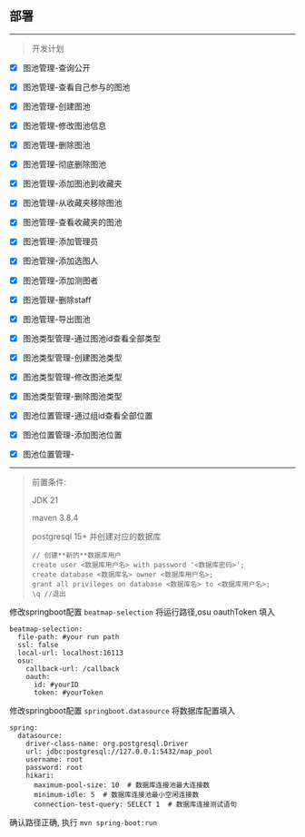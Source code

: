 ## 部署

---

> 开发计划

- [x] 图池管理-查询公开
- [x] 图池管理-查看自己参与的图池
- [x] 图池管理-创建图池
- [x] 图池管理-修改图池信息
- [x] 图池管理-删除图池
- [x] 图池管理-彻底删除图池
- [x] 图池管理-添加图池到收藏夹
- [x] 图池管理-从收藏夹移除图池
- [x] 图池管理-查看收藏夹的图池
- [x] 图池管理-添加管理员
- [x] 图池管理-添加选图人
- [x] 图池管理-添加测图者
- [x] 图池管理-删除staff
- [x] 图池管理-导出图池

- [x] 图池类型管理-通过图池id查看全部类型
- [x] 图池类型管理-创建图池类型
- [x] 图池类型管理-修改图池类型
- [x] 图池类型管理-删除图池类型

- [x] 图池位置管理-通过组id查看全部位置
- [x] 图池位置管理-添加图池位置
- [x] 图池位置管理-

---

> 前置条件: 
>
> JDK 21
>
> maven 3.8.4
> 
> postgresql 15+ 并创建对应的数据库
>
> ```
> // 创建**新的**数据库用户
> create user <数据库用户名> with password '<数据库密码>';
> create database <数据库名> owner <数据库用户名>;
> grant all privileges on database <数据库名> to <数据库用户名>;
> \q //退出
> ```

修改springboot配置 `beatmap-selection` 将运行路径,osu oauthToken 填入

```
beatmap-selection:
  file-path: #your run path
  ssl: false
  local-url: localhost:16113
  osu:
    callback-url: /callback
    oauth:
      id: #yourID
      token: #yourToken
```

修改springboot配置 `springboot.datasource` 将数据库配置填入

```
spring:
  datasource:
    driver-class-name: org.postgresql.Driver
    url: jdbc:postgresql://127.0.0.1:5432/map_pool
    username: root
    password: root
    hikari:
      maximum-pool-size: 10  # 数据库连接池最大连接数
      minimum-idle: 5  # 数据库连接池最小空闲连接数
      connection-test-query: SELECT 1  # 数据库连接测试语句
```

确认路径正确, 执行 `mvn spring-boot:run`
